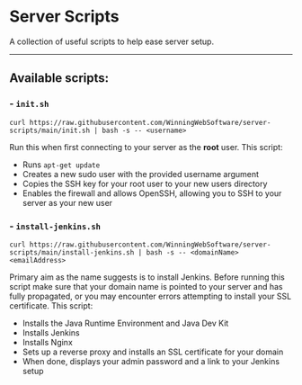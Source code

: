 # Server Scripts

A collection of useful scripts to help ease server setup.

---

## Available scripts:

### - `init.sh`

```
curl https://raw.githubusercontent.com/WinningWebSoftware/server-scripts/main/init.sh | bash -s -- <username>
``` 

Run this when first connecting to your server as the **root** user. This script:

- Runs `apt-get update`
- Creates a new sudo user with the provided username argument
- Copies the SSH key for your root user to your new users directory
- Enables the firewall and allows OpenSSH, allowing you to SSH to your server as your new user

### - `install-jenkins.sh`

```
curl https://raw.githubusercontent.com/WinningWebSoftware/server-scripts/main/install-jenkins.sh | bash -s -- <domainName> <emailAddress>
```

Primary aim as the name suggests is to install Jenkins. Before running this script make sure that your domain name is pointed to 
your server and has fully propagated, or you may encounter errors attempting to install your SSL certificate. This script:

- Installs the Java Runtime Environment and Java Dev Kit
- Installs Jenkins
- Installs Nginx
- Sets up a reverse proxy and installs an SSL certificate for your domain
- When done, displays your admin password and a link to your Jenkins setup